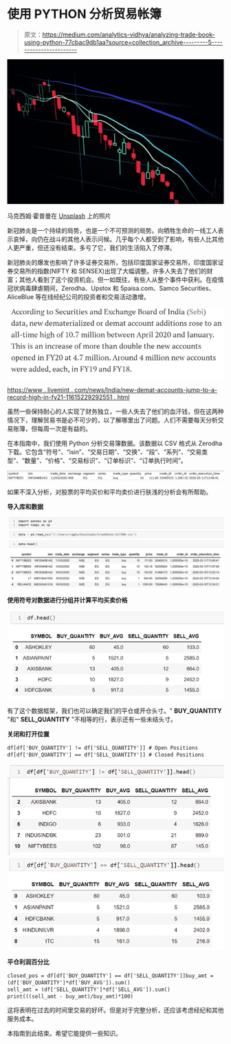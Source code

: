 # 使用 PYTHON 分析贸易帐簿

> 原文：<https://medium.com/analytics-vidhya/analyzing-trade-book-using-python-77cbac9db1aa?source=collection_archive---------5----------------------->

![](img/0f56b0b87fa3495a6e645c90894c8e9b.png)

马克西姆·霍普曼在 [Unsplash](https://unsplash.com/s/photos/stock-market?utm_source=unsplash&utm_medium=referral&utm_content=creditCopyText) 上的照片

新冠肺炎是一个持续的局势，也是一个不可预测的局势。向牺牲生命的一线工人表示哀悼，向仍在战斗的其他人表示问候。几乎每个人都受到了影响，有些人比其他人更严重，但还没有结束。多亏了它，我们的生活陷入了停滞。

新冠肺炎的爆发也影响了许多证券交易所，包括印度国家证券交易所，印度国家证券交易所的指数(NIFTY 和 SENSEX)出现了大幅调整。许多人失去了他们的财富；其他人看到了这个投资机会。但一如既往，有些人从整个事件中获利。在疫情冠状病毒肆虐期间，Zerodha、Upstox 和 5paisa.com、Samco Securities、AliceBlue 等在线经纪公司的投资者和交易活动激增。

![](img/cb8df260fb3e8f35bf6638a074d90d0f.png)

[https://www . livemint . com/news/India/new-demat-accounts-jump-to-a-record-high-in-fy21-11615229292551 . html](https://www.livemint.com/news/india/new-demat-accounts-jump-to-a-record-high-in-fy21-11615229292551.html)

虽然一些保持耐心的人实现了财务独立，一些人失去了他们的血汗钱，但在这两种情况下，理解贸易书是必不可少的，以了解哪里出了问题。人们不需要每天分析交易账簿，但每周一次是有益的。

在本指南中，我们使用 Python 分析交易簿数据。该数据以 CSV 格式从 Zerodha 下载。它包含“符号”、“isin”、“交易日期”、“交换”、“段”、“系列”、“交易类型”、“数量”、“价格”、“交易标识”、“订单标识”、“订单执行时间”。

![](img/349e28d67b3f89015209cda3a5331004.png)

如果不深入分析，对股票的平均买价和平均卖价进行肤浅的分析会有所帮助。

**导入库和数据**

![](img/1e7299eefa8b622037fae58a1beae91d.png)

**使用符号对数据进行分组并计算平均买卖价格**

![](img/c2cb1bc05be614894398f89528ec3f9a.png)

有了这个数据框架，我们也可以确定我们的平仓或开仓头寸。" **BUY_QUANTITY** "和" **SELL_QUANTITY** "不相等的行，表示还有一些未结头寸。

**关闭和打开位置**

```
df[df['BUY_QUANTITY'] != df['SELL_QUANTITY']] # Open Positions
df[df['BUY_QUANTITY'] == df['SELL_QUANTITY']] # Closed Positions
```

![](img/8d5e2c8f626af4452c2ca1c45365c79d.png)![](img/73d2230d603fc2dbdc3ce2350081c4ed.png)

**平仓利润百分比**

```
closed_pos = df[df['BUY_QUANTITY'] == df['SELL_QUANTITY']]buy_amt = (df['BUY_QUANTITY']*df['BUY_AVG']).sum()
sell_amt = (df['SELL_QUANTITY']*df['SELL_AVG']).sum()
print(((sell_amt - buy_amt)/buy_amt)*100)
```

这将表明在过去的时间里交易的好坏。但是对于完整分析，还应该考虑经纪和其他服务成本。

本指南到此结束。希望它能提供一些知识。